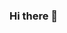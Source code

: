 ### Hi there 👋

<!--
**anshusapkota/anshusapkota** is a ✨ _special_ ✨ repository because its `README.md` (this file) appears on your GitHub profile.

Here are some ideas to get you started:

- 🔭 I’m currently working on school
- 🌱 I’m currently learning sofwatre 
- 👯 I’m looking to collaborate on future
- 🤔 I’m looking for help with school
- 💬 Ask me about my dog
- 😄 Pronouns: she/her
- ⚡ Fun fact: i love travelling
-->

